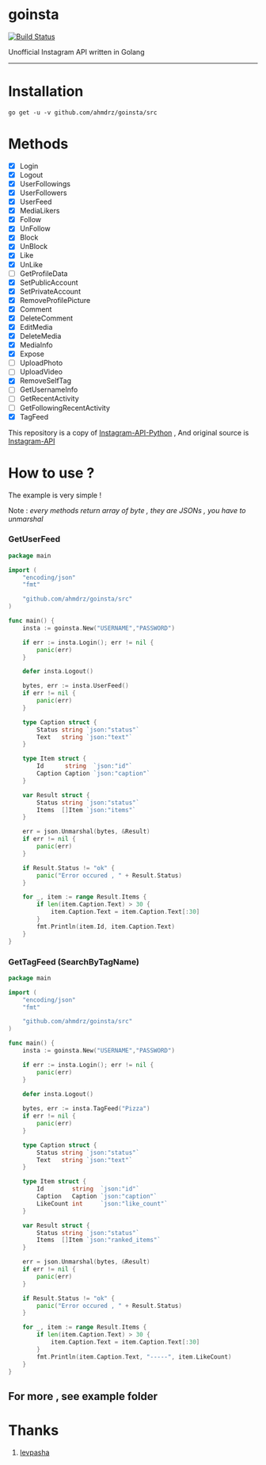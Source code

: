 # goinsta
[![Build Status](https://travis-ci.org/ahmdrz/goinsta.svg?branch=master)](https://travis-ci.org/ahmdrz/goinsta)

Unofficial Instagram API written in Golang

***

# Installation 

`go get -u -v github.com/ahmdrz/goinsta/src`

# Methods 

 - [x] Login
 - [x] Logout
 - [x] UserFollowings
 - [x] UserFollowers
 - [x] UserFeed
 - [x] MediaLikers
 - [x] Follow
 - [x] UnFollow
 - [x] Block
 - [x] UnBlock
 - [x] Like
 - [x] UnLike
 - [ ] GetProfileData
 - [x] SetPublicAccount
 - [x] SetPrivateAccount
 - [x] RemoveProfilePicture
 - [x] Comment
 - [x] DeleteComment
 - [x] EditMedia
 - [x] DeleteMedia
 - [x] MediaInfo
 - [x] Expose
 - [ ] UploadPhoto
 - [ ] UploadVideo
 - [x] RemoveSelfTag
 - [ ] GetUsernameInfo
 - [ ] GetRecentActivity
 - [ ] GetFollowingRecentActivity
 - [x] TagFeed

This repository is a copy of [Instagram-API-Python](https://github.com/LevPasha/Instagram-API-python) , And original source is [Instagram-API](https://github.com/mgp25/Instagram-API)

# How to use ?

The example is very simple !

Note : *every methods return array of byte , they are JSONs , you have to unmarshal*


### GetUserFeed

```go
package main

import (
	"encoding/json"
	"fmt"

	"github.com/ahmdrz/goinsta/src"
)

func main() {
	insta := goinsta.New("USERNAME","PASSWORD")

	if err := insta.Login(); err != nil {
		panic(err)
	}

    defer insta.Logout()

	bytes, err := insta.UserFeed()
	if err != nil {
		panic(err)
	}

	type Caption struct {
		Status string `json:"status"`
		Text   string `json:"text"`
	}

	type Item struct {
		Id      string  `json:"id"`
		Caption Caption `json:"caption"`
	}

	var Result struct {
		Status string `json:"status"`
		Items  []Item `json:"items"`
	}

	err = json.Unmarshal(bytes, &Result)
	if err != nil {
		panic(err)
	}

	if Result.Status != "ok" {
		panic("Error occured , " + Result.Status)
	}

	for _, item := range Result.Items {
		if len(item.Caption.Text) > 30 {
			item.Caption.Text = item.Caption.Text[:30]
		}
		fmt.Println(item.Id, item.Caption.Text)
	}
}
```

### GetTagFeed (SearchByTagName) 

```go
package main

import (
	"encoding/json"
	"fmt"

	"github.com/ahmdrz/goinsta/src"
)

func main() {
	insta := goinsta.New("USERNAME","PASSWORD")	

	if err := insta.Login(); err != nil {
		panic(err)
	}
	
	defer insta.Logout()

	bytes, err := insta.TagFeed("Pizza")
	if err != nil {
		panic(err)
	}

	type Caption struct {
		Status string `json:"status"`
		Text   string `json:"text"`
	}

	type Item struct {
		Id        string  `json:"id"`
		Caption   Caption `json:"caption"`
		LikeCount int     `json:"like_count"`
	}

	var Result struct {
		Status string `json:"status"`
		Items  []Item `json:"ranked_items"`
	}

	err = json.Unmarshal(bytes, &Result)
	if err != nil {
		panic(err)
	}

	if Result.Status != "ok" {
		panic("Error occured , " + Result.Status)
	}

	for _, item := range Result.Items {
		if len(item.Caption.Text) > 30 {
			item.Caption.Text = item.Caption.Text[:30]
		}
		fmt.Println(item.Caption.Text, "-----", item.LikeCount)
	}
}

```

## For more , see example folder

# Thanks

1. [levpasha](https://github.com/LevPasha)